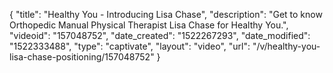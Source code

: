 {
    "title": "Healthy You - Introducing Lisa Chase",
    "description": "Get to know Orthopedic Manual Physical Therapist Lisa Chase for Healthy You.",
    "videoid": "157048752",
    "date_created": "1522267293",
    "date_modified": "1522333488",
    "type": "captivate",
    "layout": "video",
    "url": "\/v\/healthy-you-lisa-chase-positioning\/157048752"
}